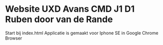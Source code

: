 # Website UXD Avans CMD J1 D1 Ruben door van de Rande
Start bij index.html
Applicatie is gemaakt voor Iphone SE in Google Chrome Browser